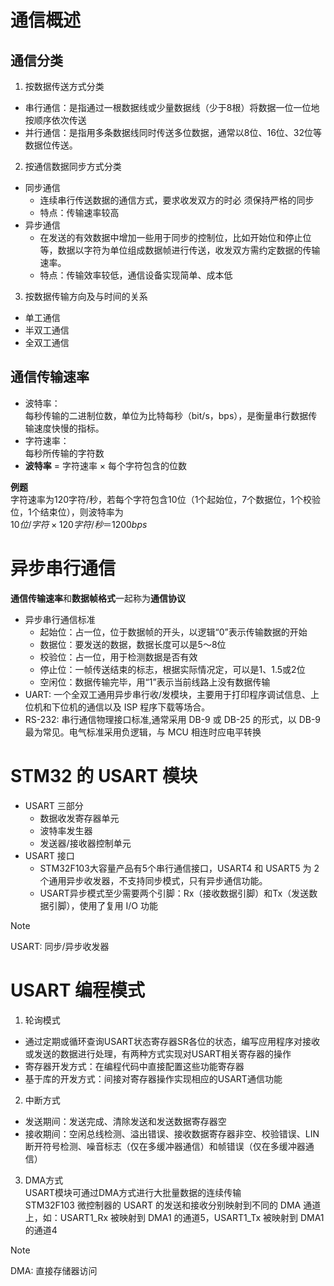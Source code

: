 # 通信概述

## 通信分类
1. 按数据传送方式分类
- 串行通信：是指通过一根数据线或少量数据线（少于8根）将数据一位一位地按顺序依次传送
- 并行通信：是指用多条数据线同时传送多位数据，通常以8位、16位、32位等数据位传送。  

2. 按通信数据同步方式分类
- 同步通信
  - 连续串行传送数据的通信方式，要求收发双方的时必
须保持严格的同步
  - 特点：传输速率较高
- 异步通信
    - 在发送的有效数据中增加一些用于同步的控制位，比如开始位和停止位等，数据以字符为单位组成数据帧进行传送，收发双方需约定数据的传输速率。
    - 特点：传输效率较低，通信设备实现简单、成本低
3. 按数据传输方向及与时间的关系
- 单工通信
- 半双工通信
- 全双工通信

## 通信传输速率
- 波特率：  
每秒传输的二进制位数，单位为比特每秒（bit/s，bps），是衡量串行数据传输速度快慢的指标。
- 字符速率：  
每秒所传输的字符数
- **波特率** = 字符速率 × 每个字符包含的位数

**例题**  
字符速率为120字符/秒，若每个字符包含10位（1个起始位，7个数据位，1个校验位，1个结束位），则波特率为  
$10位/字符×120字符/秒＝1200bps$

# 异步串行通信
**通信传输速率**和**数据帧格式**一起称为**通信协议**
- 异步串行通信标准
  - 起始位：占一位，位于数据帧的开头，以逻辑“0”表示传输数据的开始
  - 数据位：要发送的数据，数据长度可以是5～8位
  - 校验位：占一位，用于检测数据是否有效
  - 停止位：一帧传送结束的标志，根据实际情况定，可以是1、1.5或2位
  - 空闲位：数据传输完毕，用“1”表示当前线路上没有数据传输
- UART: 一个全双工通用异步串行收/发模块，主要用于打印程序调试信息、上位机和下位机的通信以及 ISP 程序下载等场合。
- RS-232: 串行通信物理接口标准,通常采用 DB-9 或 DB-25 的形式，以 DB-9 最为常见。电气标准采用负逻辑，与 MCU 相连时应电平转换

# STM32 的 USART 模块
- USART 三部分
  - 数据收发寄存器单元
  - 波特率发生器
  - 发送器/接收器控制单元
- USART 接口
    - STM32F103大容量产品有5个串行通信接口，USART4 和 USART5 为 2 个通用异步收发器，不支持同步模式，只有异步通信功能。
    - USART异步模式至少需要两个引脚：Rx（接收数据引脚）和Tx（发送数据引脚），使用了复用 I/O 功能

> [!NOTE]
> USART: 同步/异步收发器

# USART 编程模式
1. 轮询模式
- 通过定期或循环查询USART状态寄存器SR各位的状态，编写应用程序对接收或发送的数据进行处理，有两种方式实现对USART相关寄存器的操作
- 寄存器开发方式：在编程代码中直接配置这些功能寄存器
- 基于库的开发方式：间接对寄存器操作实现相应的USART通信功能
2. 中断方式
- 发送期间：发送完成、清除发送和发送数据寄存器空
- 接收期间：空闲总线检测、溢出错误、接收数据寄存器非空、校验错误、LIN断开符号检测、噪音标志（仅在多缓冲器通信）和帧错误（仅在多缓冲器通信）
3. DMA方式   
USART模块可通过DMA方式进行大批量数据的连续传输  
STM32F103 微控制器的 USART 的发送和接收分别映射到不同的 DMA 通道上，如：USART1_Rx 被映射到 DMA1 的通道5，USART1_Tx 被映射到 DMA1 的通道4

> [!NOTE]
> DMA: 直接存储器访问 